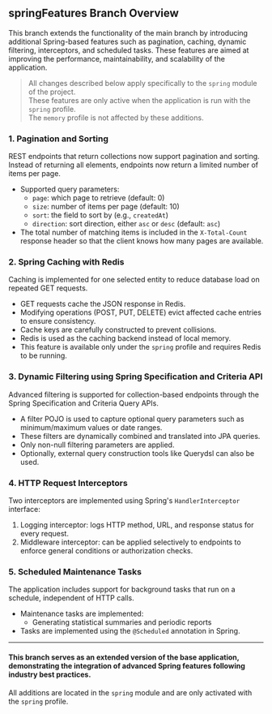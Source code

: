 ## springFeatures Branch Overview

This branch extends the functionality of the main branch by introducing additional Spring-based features such as pagination, caching, dynamic filtering, interceptors, and scheduled tasks. These features are aimed at improving the performance, maintainability, and scalability of the application.

> All changes described below apply specifically to the `spring` module of the project.  
> These features are only active when the application is run with the `spring` profile.  
> The `memory` profile is not affected by these additions.

### 1. Pagination and Sorting

REST endpoints that return collections now support pagination and sorting. Instead of returning all elements, endpoints now return a limited number of items per page.

- Supported query parameters:
  - `page`: which page to retrieve (default: 0)
  - `size`: number of items per page (default: 10)
  - `sort`: the field to sort by (e.g., `createdAt`)
  - `direction`: sort direction, either `asc` or `desc` (default: `asc`)
- The total number of matching items is included in the `X-Total-Count` response header so that the client knows how many pages are available.

### 2. Spring Caching with Redis

Caching is implemented for one selected entity to reduce database load on repeated GET requests.

- GET requests cache the JSON response in Redis.
- Modifying operations (POST, PUT, DELETE) evict affected cache entries to ensure consistency.
- Cache keys are carefully constructed to prevent collisions.
- Redis is used as the caching backend instead of local memory.
- This feature is available only under the `spring` profile and requires Redis to be running.

### 3. Dynamic Filtering using Spring Specification and Criteria API

Advanced filtering is supported for collection-based endpoints through the Spring Specification and Criteria Query APIs.

- A filter POJO is used to capture optional query parameters such as minimum/maximum values or date ranges.
- These filters are dynamically combined and translated into JPA queries.
- Only non-null filtering parameters are applied.
- Optionally, external query construction tools like Querydsl can also be used.

### 4. HTTP Request Interceptors

Two interceptors are implemented using Spring's `HandlerInterceptor` interface:

1. Logging interceptor: logs HTTP method, URL, and response status for every request.
2. Middleware interceptor: can be applied selectively to endpoints to enforce general conditions or authorization checks.

### 5. Scheduled Maintenance Tasks

The application includes support for background tasks that run on a schedule, independent of HTTP calls.

- Maintenance tasks are implemented:
  - Generating statistical summaries and periodic reports
- Tasks are implemented using the `@Scheduled` annotation in Spring.

---

#### This branch serves as an extended version of the base application, demonstrating the integration of advanced Spring features following industry best practices.
All additions are located in the `spring` module and are only activated with the `spring` profile.
